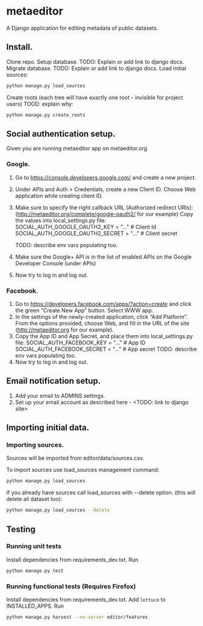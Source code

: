 # metaeditor
A Django application for editing metadata of public datasets.

## Install.
Clone repo.
Setup database. TODO: Explain or add link to django docs.
Migrate database. TODO: Explain or add link to django docs.
Load initial sources:
```bash
python manage.py load_sources
```

Create roots (each tree will have exactly one root - invisible for project users) TOOD: explain why:
```bash
python manage.py create_roots
```

## Social authentication setup.

Given you are running metaeditor app on metaeditor.org

### Google.
1. Go to https://console.developers.google.com/ and create a new project.
2. Under APIs and Auth > Credentials, create a new Client ID. Choose Web application while creating client ID.
3. Make sure to specify the right callback URL (Authorized redirect URIs): (http://metaeditor.org/complete/google-oauth2/ for our example)
    Copy the values into local_settings.py file:
    SOCIAL_AUTH_GOOGLE_OAUTH2_KEY = "..."  # Client Id
    SOCIAL_AUTH_GOOGLE_OAUTH2_SECRET = "..."  # Client secret

    TODO: describe env vars populating too.
4. Make sure the Google+ API is in the list of enabled APIs on the Google Developer Console (under APIs)
5. Now try to log in and log out.

### Facebook.
1. Go to https://developers.facebook.com/apps/?action=create and click the green “Create New App” button. Select WWW app.
2. In the settings of the newly-created application, click “Add Platform”. From the options provided, choose Web, and fill in the URL of the site (http://metaeditor.org for our example).
3. Copy the App ID and App Secret, and place them into local_settings.py file:
    SOCIAL_AUTH_FACEBOOK_KEY = "..."  # App ID
    SOCIAL_AUTH_FACEBOOK_SECRET = "..."  # App secret
    TODO: describe env vars populating too.
4. Now try to log in and log out.

## Email notification setup.
1. Add your email to ADMINS settings.
2. Set up your email account as described here - <TODO: link to django site>

## Importing initial data.

### Importing sources.
Sources will be imported from editor/data/sources.csv.

To import sources use load_sources management command:
```bash
python manage.py load_sources
```

If you already have sources call load_sources with --delete option. (this will delete all dataset too):
```bash
python manage.py load_sources --delete
```

## Testing

### Running unit tests
Install dependencies from requirements_dev.txt.
Run
```bash
python manage.py test
```

### Running functional tests (Requires Firefox)
Install dependencies from requirements_dev.txt.
Add `lettuce` to INSTALLED_APPS.
Run
```bash
python manage.py harvest --no-server editor/features
```
